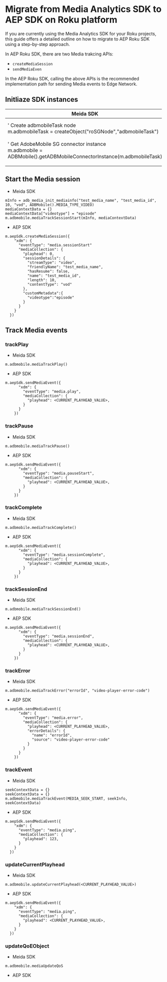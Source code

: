 # Migrate from Media Analytics SDK to AEP SDK on Roku platform

If you are currently using the Media Analytics SDK for your Roku projects, this guide offers a detailed outline on how to migrate to AEP Roku SDK using a step-by-step approach.

In AEP Roku SDK, there are two Media trakcing APIs:

- `createMediaSession`
- `sendMediaEven`

In the AEP Roku SDK, calling the above APIs is the recommended implementation path for sending Media events to Edge Network.

## Initliaze SDK instances

| Meida SDK      | AEP SDK |
| ----------- | ----------- |
| ' Create adbmobileTask node <br>  m.adbmobileTask = createObject("roSGNode","adbmobileTask")  <br> <br> ' Get AdobeMobile SG connector instance <br> m.adbmobile = ADBMobile().getADBMobileConnectorInstance(m.adbmobileTask) <br> | ' Retrieve the Adobe task node <br> m.adobeTaskNode = m.top.getScene().findNode("adobeTaskNode") <br> <br> ' Create a SDK instance <br> m.aepSdk = AdobeAEPSDKInit(m.adobeTaskNode) <br> |
|    |         |

## Start the Media session

- Meida SDK

``` brightscript
mInfo = adb_media_init_mediainfo("test_media_name", "test_media_id", 10, "vod", ADBMobile().MEDIA_TYPE_VIDEO)
mediaContextData = {}
mediaContextData["videotype"] = "episode" 
m.adbmobile.mediaTrackSessionStart(mInfo, mediaContextData)
```

- AEP SDK

``` brightscript
m.aepSdk.createMediaSession({
    "xdm": {
      "eventType": "media.sessionStart"
      "mediaCollection": {
        "playhead": 0,
        "sessionDetails": {
          "streamType": "video",
          "friendlyName": "test_media_name",
          "hasResume": false,
          "name": "test_media_id",
          "length": 10,
          "contentType": "vod"
        },
        "customMetadata":{
          "videotype":"episode" 
        }
      }
    }
  })
```

## Track Media events

### trackPlay

- Meida SDK

``` brightscript
m.adbmobile.mediaTrackPlay()
```

- AEP SDK

``` brightscript
m.aepSdk.sendMediaEvent({
      "xdm": {
        "eventType": "media.play",
        "mediaCollection": {
          "playhead": <CURRENT_PLAYHEAD_VALUE>,
        }
      }
    })
```

### trackPause

- Meida SDK

``` brightscript
m.adbmobile.mediaTrackPause()
```

- AEP SDK

``` brightscript
m.aepSdk.sendMediaEvent({
      "xdm": {
        "eventType": "media.pauseStart",
        "mediaCollection": {
          "playhead": <CURRENT_PLAYHEAD_VALUE>,
        }
      }
    })
```

### trackComplete

- Meida SDK

``` brightscript
m.adbmobile.mediaTrackComplete()
```

- AEP SDK

``` brightscript
m.aepSdk.sendMediaEvent({
      "xdm": {
        "eventType": "media.sessionComplete",
        "mediaCollection": {
          "playhead": <CURRENT_PLAYHEAD_VALUE>,
        }
      }
    })
```

### trackSessionEnd

- Meida SDK

``` brightscript
m.adbmobile.mediaTrackSessionEnd()
```

- AEP SDK

``` brightscript
m.aepSdk.sendMediaEvent({
      "xdm": {
        "eventType": "media.sessionEnd",
        "mediaCollection": {
          "playhead": <CURRENT_PLAYHEAD_VALUE>,
        }
      }
    })
```

### trackError

- Meida SDK

``` brightscript
m.adbmobile.mediaTrackError("errorId", "video-player-error-code")
```

- AEP SDK

``` brightscript
m.aepSdk.sendMediaEvent({
      "xdm": {
        "eventType": "media.error",
        "mediaCollection": {
          "playhead": <CURRENT_PLAYHEAD_VALUE>,
          "errorDetails": {
            "name": "errorId",
            "source": "video-player-error-code"
          }
        }
      }
    })
```

### trackEvent

- Meida SDK

``` brightscript
seekContextData = {}
seekContextData = {}
m.adbmobile.mediaTrackEvent(MEDIA_SEEK_START, seekInfo, seekContextData)
```

- AEP SDK

``` brightscript
m.aepSdk.sendMediaEvent({
    "xdm": {
      "eventType": "media.ping",
      "mediaCollection": {
        "playhead": 123,
      }
    }
  })
```

### updateCurrentPlayhead

- Meida SDK

``` brightscript
m.adbmobile.updateCurrentPlayhead(<CURRENT_PLAYHEAD_VALUE>)
```

- AEP SDK

``` brightscript
m.aepSdk.sendMediaEvent({
    "xdm": {
      "eventType": "media.ping",
      "mediaCollection": {
        "playhead": <CURRENT_PLAYHEAD_VALUE>,
      }
    }
  })
```

### updateQoEObject

- Meida SDK

``` brightscript
m.adbmobile.mediaUpdateQoS
```

- AEP SDK

``` brightscript
```